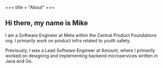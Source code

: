 +++
title = "About"
+++

## Hi there, my name is Mike

I am a Software Engineer at Meta within the Central Product Foundations org. I primarily work on product infra related to youth safety. 

Previously, I was a Lead Software Engineer at Amount, where I primarily worked on designing and implementing backend microservices written in Java and Go. 
